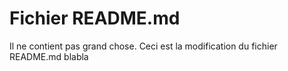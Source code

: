 # Fichier README.md

Il ne contient pas grand chose.
Ceci est la modification du fichier README.md
blabla
